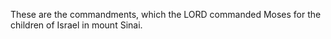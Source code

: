 These are the commandments, which the LORD commanded Moses for the children of Israel in mount Sinai.
